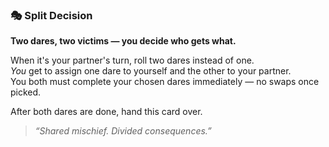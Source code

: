 ### 🎭 Split Decision  
**Two dares, two victims — you decide who gets what.**

When it's your partner's turn, roll two dares instead of one.  
*You* get to assign one dare to yourself and the other to your partner.  
You both must complete your chosen dares immediately — no swaps once picked.

After both dares are done, hand this card over.

> *“Shared mischief. Divided consequences.”*
